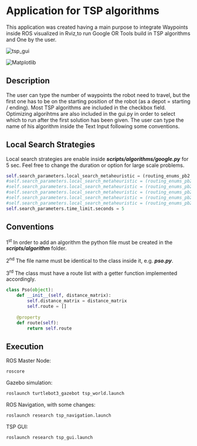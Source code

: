 # Application for TSP algorithms
This application was created having a main purpose to integrate Waypoints inside ROS visualized in Rviz,to run Google OR Tools build in TSP algorithms and One by the user.

![tsp_gui](https://user-images.githubusercontent.com/38979158/117545808-0db7cc00-b030-11eb-85f6-eb2549e97779.png)

![Matplotlib](https://user-images.githubusercontent.com/38979158/117545829-2aec9a80-b030-11eb-8644-37dfa2e00883.png)
## Description
The user can type the number of waypoints the robot need to travel, but the first one has to be on the starting position of the robot (as a depot = starting / ending). Most TSP algorithms are included in the checkbox field. Optimizing algorihtms are also included in the gui.py in order to select which to run after the first solution has been given. The user can type the name of his algorithm inside the Text Input following some conventions.

## Local Search Strategies
Local search strategies are enable inside ***scripts/algorithms/google.py*** for 5 sec. Feel free to change the duration or option for large scale problems.
```python
self.search_parameters.local_search_metaheuristic = (routing_enums_pb2.LocalSearchMetaheuristic.GUIDED_LOCAL_SEARCH)
#self.search_parameters.local_search_metaheuristic = (routing_enums_pb2.LocalSearchMetaheuristic.AUTOMATIC)
#self.search_parameters.local_search_metaheuristic = (routing_enums_pb2.LocalSearchMetaheuristic.GREEDY_DESCENT)
#self.search_parameters.local_search_metaheuristic = (routing_enums_pb2.LocalSearchMetaheuristic.SIMULATED_ANNEALING)
#self.search_parameters.local_search_metaheuristic = (routing_enums_pb2.LocalSearchMetaheuristic.TABU_SEARCH)
#self.search_parameters.local_search_metaheuristic = (routing_enums_pb2.LocalSearchMetaheuristic.OBJECTIVE_TABU_SEARCH)
self.search_parameters.time_limit.seconds = 5

```
## Conventions
1<sup>st</sup> In order to add an algorithm the python file must be created in the ***scripts/algorithm*** folder.

2<sup>nd</sup> The file name must be identical to the class inside it, e.g. ***pso.py***.

3<sup>rd</sup> The class must have a route list with a getter function implemented accordingly.

```python
class Pso(object):
    def __init__(self, distance_matrix):
        self.distance_matrix = distance_matrix
        self.route = []
        
    @property
    def route(self):
        return self.route
```
## Execution
ROS Master Node:
```bash
roscore
```
Gazebo simulation:
```bash
roslaunch turtlebot3_gazebot tsp_world.launch
```
ROS Navigation, with some changes:
```bash
roslaunch research tsp_navigation.launch
```
TSP GUI:
```bash
roslaunch research tsp_gui.launch
```
